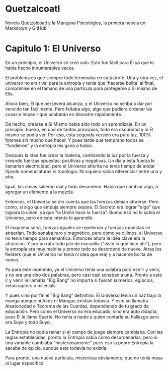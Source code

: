 # Quetzalcoatl
Novela Quetzalcoatl y la Manzana Psicológica, la primera novela en Markdown y GitHub

# Capitulo 1: El Universo
En un principio, el Universo se creó solo.  Esto fue fácil para Él ya que lo había hecho innumerables veces.

El problema es que siempre todo terminaba en catástrofe.  Una y otra vez, el universo no era rival para la entropía y tenía que 'hacerse bolita' al final, comprimise en el tamaño de una partícula para protegerse a Si mismo de Ella.

Ahora bien, El que persevera alcanza, y el Universo no se iba a dar por vencido tan fácilmente.  Pero faltaba algo, algo que pudiera ordenar las cosas e impedir que acabarán en desastre rápidamente.

De hecho, creárse a Sí Mismo había sido todo un aprendizaje.  En un principio, bueno, en uno de tantos principios, todo era oscuridad y ni Él mismo se podía ver.  Por eso, esta segunda versión era pura luz.  100% fotones sin mucho que hacer.  Y pues tarde que temprano todos se "fundieron" y la entropía les ganó a todos.

Después la idea fue crear la materia, cambiando la luz por la fuerza y creando fuerzas opuestas: positivas y negativas. Un día a esta fuerza le llamarían electricidad, pero el Universo ahorita no tenía tiempo de andar fijando nomenclaturas ni topología. Ni siquiera sabia diferenciar entre una y otra.

Igual, las cosas salieron mal y todo desordenó.  Había que cambiar algo, o agregar un elemento a la mezcla.

Entonces, el Universo se dió cuenta que las fuerzas debían atraerse.  Pero como, si algo que empuja siempre separa.  El Secreto era lograr "algo" que lograra la unión, ya que "la Unión hace la fuerza".  Bueno eso no lo sabía el Universo, pero en este intento lo aprendió.

El esquema sería, fuerzas iguales se repelerían y fuerzas opuestas se atraerían.  Todo sonaba raro y magnético, pero como ya dijimos, el Universo no tenía tiempo para semántica.  Entonces ahora la idea clave era la atracción. Y por un rato todo jaló de maravilla ("viste lo que hice ahi"), pero la entropía era muy maldita y pronto todo se desordenó de nuevo.  Atras los fielders (que el Universo no tenía ni idea que era) y a hacerse bolita de nuevo.

Ya para este momento, ya el Universo tenía una palabra para ese ir y venir, y no era una sino dos palabras, pero casi casi sonaban a una. Pronto a este ir y venir le llamaría "Big Bang" no importa si fueran sumerios, egipcios, velociraptors o milenials.

Y pues vino por fin el "Big Bang" definitivo. El Universo tenía un haz bajo la manga aunque ni Aces ni Mangas existían todavía. Y este se llamaba Aleatoriedad o Teorema de las Cuerdas, dependiendo de tu grado de educación.  Pero como el Universo no era educado, sino era auto didacta, pues Él le llamo Suerte. No tenía a nadie a quien contarle su hallazgo pero era Suyo y todo Suyo.

La Entropía no podía reinar si el campo de juego siempre cambiaba.  Con las reglas establecidas, pronto la Entropía sabía como desordenarlas, pero si una variable cambiaba "misteriosamente" pues eso la pobre Entropía la sacaba de quicio, aunque este todavía no existía.

Para pronto, una nueva particula, misteriosa obviamente, que no tenía masa ni lugar especifico


